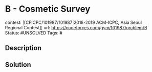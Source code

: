 # B - Cosmetic Survey

contest: [[CFICPC/101987/101987|2018-2019 ACM-ICPC, Asia Seoul Regional Contest]]
url: https://codeforces.com/gym/101987/problem/B
Status: #UNSOLVED
Tags: #

## Description

## Solution

